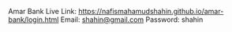 Amar Bank Live Link: https://nafismahamudshahin.github.io/amar-bank/login.html
Email: shahin@gmail.com
Password: shahin
